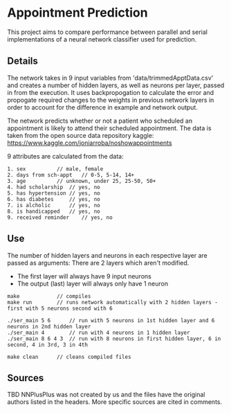 # Appointment Prediction
This project aims to compare performance between parallel and serial implementations of a
neural network classifier used for prediction.

## Details
The network takes in 9 input variables from 'data/trimmedApptData.csv' and creates
a number of hidden layers, as well as neurons per layer, passed in from the execution.
It uses backpropogation to calculate the error and propogate required changes to the 
weights in previous network layers in order to account for the difference in example and
network output. 

The network predicts whether or not a patient who scheduled an appointment is likely
to attend their scheduled appointment. The data is taken from the open source data 
repository kaggle:
https://www.kaggle.com/joniarroba/noshowappointments

9 attributes are calculated from the data:
```
1. sex			// male, female
2. days from sch-appt	// 0-5, 5-14, 14+
3. age			// unknown, under 25, 25-50, 50+
4. had scholarship	// yes, no
5. has hypertension	// yes, no
6. has diabetes		// yes, no
7. is alcholic		// yes, no
8. is handicapped	// yes, no
9. received reminder	// yes, no
```

## Use
The number of hidden layers and neurons in each respective layer are passed as arguments:
There are 2 layers which aren't modified. 
- The first layer will always have 9 input neurons
- The output (last) layer will always only have 1 neuron

```
make			// compiles
make run		// runs network automatically with 2 hidden layers - first with 5 neurons second with 6

./ser_main 5 6		// run with 5 neurons in 1st hidden layer and 6 neurons in 2nd hidden layer
./ser_main 4		// run with 4 neurons in 1 hidden layer
./ser_main 8 6 4 3	// run with 8 neurons in first hidden layer, 6 in second, 4 in 3rd, 3 in 4th

make clean		// cleans compiled files
```
## Sources
TBD
NNPlusPlus was not created by us and the files have the original authors listed in the headers.
More specific sources are cited in comments.
